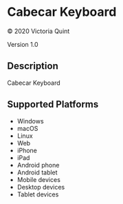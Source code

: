 Cabecar Keyboard
==============

© 2020 Victoria Quint

Version 1.0

Description
-----------

Cabecar Keyboard

Supported Platforms
-------------------
 * Windows
 * macOS
 * Linux
 * Web
 * iPhone
 * iPad
 * Android phone
 * Android tablet
 * Mobile devices
 * Desktop devices
 * Tablet devices

